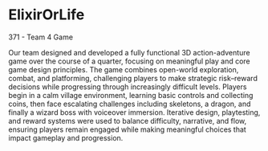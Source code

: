 # ElixirOrLife
371 - Team 4 Game

Our team designed and developed a fully functional 3D action-adventure game over the course of a quarter, focusing on meaningful play and core game design principles. The game combines open-world exploration, combat, and platforming, challenging players to make strategic risk–reward decisions while progressing through increasingly difficult levels. Players begin in a calm village environment, learning basic controls and collecting coins, then face escalating challenges including skeletons, a dragon, and finally a wizard boss with voiceover immersion. Iterative design, playtesting, and reward systems were used to balance difficulty, narrative, and flow, ensuring players remain engaged while making meaningful choices that impact gameplay and progression.
